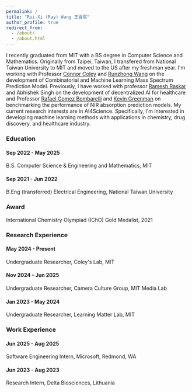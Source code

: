 ```yaml
---
permalink: /
title: "Rui-Xi (Ray) Wang 王睿熙"
author_profile: true
redirect_from: 
  - /about/
  - /about.html
---
```


I recently graduated from MIT with a BS degree in Computer Science and Mathematics. Originally from Taipei, Taiwan, I transfered from National Taiwan 
University to MIT and moved to the US after my freshman year. I'm working with Professor [Connor Coley](https://coley.mit.edu/)
and [Runzhong Wang](https://runzhong.wang/) on the development of Combinatorial and Machine Learning Mass Spectrum Prediction Model.  Previously, I have worked with professor [Ramesh Raskar](https://www.media.mit.edu/groups/camera-culture/overview/) and Abhishek Singh on the development of
decentralized AI for healthcare and Professor [Rafael Gomez Bombarelli](https://gomezbombarelli.mit.edu/) and 
[Kevin Greenman](https://www.kevinpgreenman.com/) on benchmarking the performance of NIR absorption prediction models. My current research 
interests are in AI4Science. Specifically, I'm interested in developing machine learning methods with applications in chemistry, drug 
discovery, and healthcare industry. 

### Education
#### Sep 2022 - May 2025
B.S. Computer Science & Engineering and Mathematics, MIT 

#### Sep 2021 - Jun 2022 
B.Eng (transferred) Electrical Engineering, National Taiwan University 

### Award
International Chemistry Olympiad (IChO) Gold Medalist, 2021

### Research Experience
#### May 2024 - Present 
Undergraduate Researcher, Coley's Lab, MIT 

#### Nov 2024 - Jun 2025 
Undergraduate Researcher, Camera Culture Group, MIT Media Lab

#### Jan 2023 - May 2024 
Undergraduate Researcher, Learning Matter Lab, MIT 

### Work Experience
#### Jun 2025 - Aug 2025
Software Engineering Intern, Microsoft, Redmond, WA

#### Jun 2023 - Aug 2023 
Research Intern, Delta Biosciences, Lithuania




